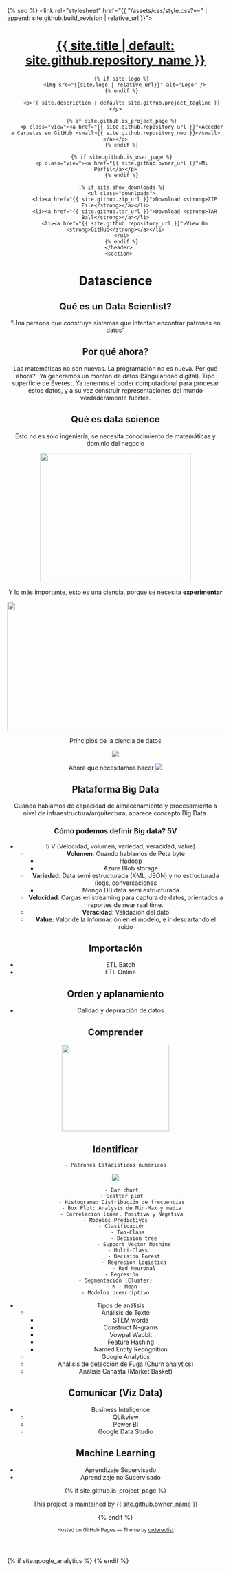 
<!DOCTYPE html>
<html lang="{{ site.lang | default: "en-US" }}">
  <head>
    <meta charset="UTF-8">
    <meta http-equiv="X-UA-Compatible" content="IE=edge">
    <meta name="viewport" content="width=device-width, initial-scale=1">

{% seo %}
    <link rel="stylesheet" href="{{ "/assets/css/style.css?v=" | append: site.github.build_revision | relative_url }}">
    <!--[if lt IE 9]>
    <script src="https://cdnjs.cloudflare.com/ajax/libs/html5shiv/3.7.3/html5shiv.min.js"></script>
    <![endif]-->
  </head>
  <body>
    <div class="wrapper">
      <header>
        <h1><a href="{{ "/" | absolute_url }}">{{ site.title | default: site.github.repository_name }}</a></h1>
        
        {% if site.logo %}
          <img src="{{site.logo | relative_url}}" alt="Logo" />
        {% endif %}

        <p>{{ site.description | default: site.github.project_tagline }}</p>

        {% if site.github.is_project_page %}
        <p class="view"><a href="{{ site.github.repository_url }}">Acceder a Carpetas en GitHub <small>{{ site.github.repository_nwo }}</small></a></p>
        {% endif %}

        {% if site.github.is_user_page %}
        <p class="view"><a href="{{ site.github.owner_url }}">Mi Perfil</a></p>
        {% endif %}

        {% if site.show_downloads %}
        <ul class="downloads">
          <li><a href="{{ site.github.zip_url }}">Download <strong>ZIP File</strong></a></li>
          <li><a href="{{ site.github.tar_url }}">Download <strong>TAR Ball</strong></a></li>
          <li><a href="{{ site.github.repository_url }}">View On <strong>GitHub</strong></a></li>
        </ul>
        {% endif %}
      </header>
      <section>
# Datascience
## Qué es un Data Scientist?
“Una persona que construye
sistemas que intentan
encontrar patrones en datos”

## Por qué ahora?
Las matemáticas no son nuevas. La programación no es nueva. Por qué ahora?
-Ya generamos un montón de datos (Singularidad digital). Tipo superficie de Everest. Ya tenemos el poder computacional para procesar estos datos, y a su vez construir representaciones del mundo verdaderamente fuertes.

## Qué es data science
Esto no es sólo ingeniería, se necesita conocimiento de matemáticas y dominio del negocio

<img src="https://blog.intact-systems.com/wp-content/uploads/2018/03/Technologies.png" width="350" height="300">

Y lo más importante, esto es una ciencia, porque se necesita **experimentar**

<img src="https://github.com/Mpozoc/Documentos/blob/master/Datascience/Images/experimentar.png" width="700" height="300">

Principios de la ciencia de datos

![](https://github.com/Mpozoc/Documentos/blob/master/Datascience/Images/etapas.png)

Ahora que necesitamos hacer
![](https://github.com/Mpozoc/Documentos/blob/master/Datascience/Images/pasos.png)


## Plataforma Big Data
Cuando hablamos de capacidad de almacenamiento y procesamiento a nivel de infraestructura/arquitectura, aparece concepto Big Data.  

### Cómo podemos definir Big data? 5V
- 5 V (Velocidad, volumen, variedad, veracidad, value)
	- **Volumen**: Cuando hablamos de Peta byte 
		- Hadoop
		- Azure Blob storage
	- **Variedad**: Data semi estructurada (XML, JSON) y no estructurada (logs, conversaciones
		- Mongo DB data semi estructurada
	- **Velocidad**: Cargas en streaming para captura de datos, orientados a reportes de near real time.
	- **Veracidad**: Validación del dato
	- **Value**: Valor de la información en el modelo, e ir descartando el ruido
## Importación
- ETL Batch
- ETL Online

## Orden y aplanamiento
- Calidad y depuración de datos
## Comprender

<img src="https://github.com/Mpozoc/Documentos/blob/master/Datascience/Images/etapas.png" width="250" height="200">

## Identificar
	- Patrones Estadísticos numéricos
	
![](https://github.com/Mpozoc/Documentos/blob/master/Datascience/Images/graficos.png)

		- Bar chart
		- Scatter plot
		- Histograma: Distribución de frecuencias
		- Box Plot: Analysis de Min-Max y media
		- Correlación lineal Positiva y Negativa
	- Modelos Predictivos
		- Clasificación
			- Two-Class
				- Decision tree
				- Support Vector Machine
			- Multi-Class
				- Decision Forest
				- Regresión Logistica
				- Red Neuronal
		- Regresión
	- Segmentación (Cluster)
		- K - Mean
	- Modelos prescriptivo
- Tipos de análisis
	- Análisis de Texto
		- STEM words
		- Construct N-grams
		- Vowpal  Wabbit
		- Feature Hashing
		- Named Entity Recognition
	- Google Analytics
	- Análisis de detección de Fuga (Churn analytics)
	- Análisis Canasta (Market Basket)
	

## Comunicar (Viz Data)
- Business Inteligence
	- QLikview
	- Power BI
	- Google Data Studio

## Machine Learning
- Aprendizaje Supervisado
- Aprendizaje no Supervisado

</section>
      <footer>
        {% if site.github.is_project_page %}
        <p>This project is maintained by <a href="{{ site.github.owner_url }}">{{ site.github.owner_name }}</a></p>
        {% endif %}
        <p><small>Hosted on GitHub Pages &mdash; Theme by <a href="https://github.com/orderedlist">orderedlist</a></small></p>
      </footer>
    </div>
    <script src="{{ "/assets/js/scale.fix.js" | relative_url }}"></script>
    {% if site.google_analytics %}
    <script>
      (function(i,s,o,g,r,a,m){i['GoogleAnalyticsObject']=r;i[r]=i[r]||function(){
      (i[r].q=i[r].q||[]).push(arguments)},i[r].l=1*new Date();a=s.createElement(o),
      m=s.getElementsByTagName(o)[0];a.async=1;a.src=g;m.parentNode.insertBefore(a,m)
      })(window,document,'script','https://www.google-analytics.com/analytics.js','ga');
      ga('create', '{{ site.google_analytics }}', 'auto');
      ga('send', 'pageview');
    </script>
    {% endif %}
  </body>
</html>
